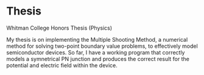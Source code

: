 # Thesis
Whitman College Honors Thesis (Physics)

My thesis is on implementing the Multiple Shooting Method, a numerical method for solving two-point boundary value problems, to effectively model semiconductor devices. So far, I have a working program that correctly models a symnetrical PN junction and produces the correct result for the potential and electric field within the device.

